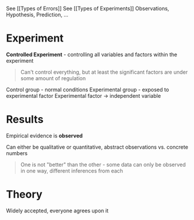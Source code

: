See [[Types of Errors]]
See [[Types of Experiments]]
Observations, Hypothesis, Prediction, ... 

# Experiment

**Controlled Experiment** - controlling all variables and factors within the experiment

> Can't control everything, but at least the significant factors are under some amount of regulation

Control group - normal conditions
Experimental group - exposed to experimental factor
Experimental factor -> independent variable

# Results 

Empirical evidence is **observed**

Can either be qualitative or quantitative, abstract observations vs. concrete numbers

> One is not "better" than the other - some data can only be observed in one way, different inferences from each

# Theory

Widely accepted, everyone agrees upon it
